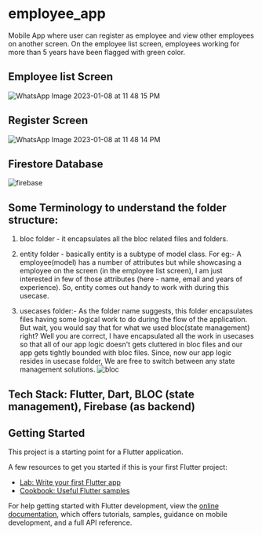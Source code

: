 # employee_app

Mobile App where user can register as employee and view other employees on another screen. On the employee list screen, employees working for more than 5 years have been flagged with green color.

## Employee list Screen
![WhatsApp Image 2023-01-08 at 11 48 15 PM](https://user-images.githubusercontent.com/54017876/211212337-9b60e19b-9aab-4943-abed-c1ff6e12d291.jpeg)

## Register Screen
![WhatsApp Image 2023-01-08 at 11 48 14 PM](https://user-images.githubusercontent.com/54017876/211212316-d4503f55-525e-4929-94eb-59c2e6f2b9e9.jpeg)

## Firestore Database
![firebase](https://user-images.githubusercontent.com/54017876/211212538-691258ca-a50f-4dbb-b39b-4baa58d4ee91.png)

## Some Terminology to understand the folder structure:
1. bloc folder - it encapsulates all the bloc related files and folders.

2. entity folder - basically entity is a subtype of model class. For eg:- A employee(model) has a number of attributes but while showcasing a employee on the screen
(in the employee list screen), I am just interested in few of those attributes (here - name, email and years of experience). So, entity comes out handy to work with 
during this usecase.

3. usecases folder:- As the folder name suggests, this folder encapsulates files having some logical work to do during the flow of the application. But wait, you would say that for what we used bloc(state management) right? Well you are correct, I have encapsulated all the work in usecases so that all of our app logic doesn't gets cluttered in bloc files and our app gets tightly bounded with bloc files. Since, now our app logic resides in usecase folder, We are free to switch between any state management solutions.
![bloc](https://user-images.githubusercontent.com/54017876/211213750-b455e403-279b-4ddc-a19d-b6f67a2a1713.jpg)






## Tech Stack: Flutter, Dart, BLOC (state management), Firebase (as backend)


## Getting Started

This project is a starting point for a Flutter application.

A few resources to get you started if this is your first Flutter project:

- [Lab: Write your first Flutter app](https://docs.flutter.dev/get-started/codelab)
- [Cookbook: Useful Flutter samples](https://docs.flutter.dev/cookbook)

For help getting started with Flutter development, view the
[online documentation](https://docs.flutter.dev/), which offers tutorials,
samples, guidance on mobile development, and a full API reference.

